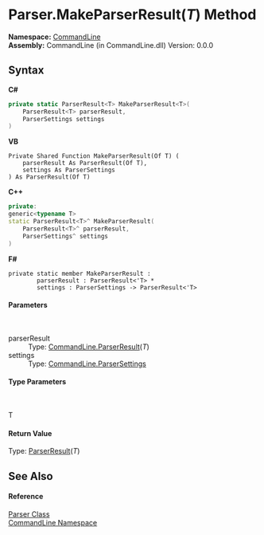 # Parser.MakeParserResult(*T*) Method 
 

**Namespace:**&nbsp;<a href="N_CommandLine">CommandLine</a><br />**Assembly:**&nbsp;CommandLine (in CommandLine.dll) Version: 0.0.0

## Syntax

**C#**<br />
``` C#
private static ParserResult<T> MakeParserResult<T>(
	ParserResult<T> parserResult,
	ParserSettings settings
)

```

**VB**<br />
``` VB
Private Shared Function MakeParserResult(Of T) ( 
	parserResult As ParserResult(Of T),
	settings As ParserSettings
) As ParserResult(Of T)
```

**C++**<br />
``` C++
private:
generic<typename T>
static ParserResult<T>^ MakeParserResult(
	ParserResult<T>^ parserResult, 
	ParserSettings^ settings
)
```

**F#**<br />
``` F#
private static member MakeParserResult : 
        parserResult : ParserResult<'T> * 
        settings : ParserSettings -> ParserResult<'T> 

```


#### Parameters
&nbsp;<dl><dt>parserResult</dt><dd>Type: <a href="T_CommandLine_ParserResult_1">CommandLine.ParserResult</a>(*T*)<br /></dd><dt>settings</dt><dd>Type: <a href="T_CommandLine_ParserSettings">CommandLine.ParserSettings</a><br /></dd></dl>

#### Type Parameters
&nbsp;<dl><dt>T</dt><dd /></dl>

#### Return Value
Type: <a href="T_CommandLine_ParserResult_1">ParserResult</a>(*T*)

## See Also


#### Reference
<a href="T_CommandLine_Parser">Parser Class</a><br /><a href="N_CommandLine">CommandLine Namespace</a><br />